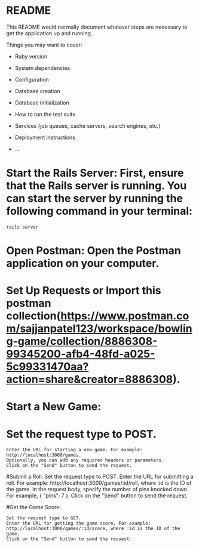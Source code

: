 # README

This README would normally document whatever steps are necessary to get the
application up and running.

Things you may want to cover:

* Ruby version

* System dependencies

* Configuration

* Database creation

* Database initialization

* How to run the test suite

* Services (job queues, cache servers, search engines, etc.)

* Deployment instructions

* ...


# Start the Rails Server: First, ensure that the Rails server is running. You can start the server by running the following command in your terminal:

	rails server

# Open Postman: Open the Postman application on your computer.

# Set Up Requests or Import this postman collection(https://www.postman.com/sajjanpatel123/workspace/bowling-game/collection/8886308-99345200-afb4-48fd-a025-5c99331470aa?action=share&creator=8886308).

# Start a New Game:

# Set the request type to POST.
	Enter the URL for starting a new game. For example: http://localhost:3000/games.
	Optionally, you can add any required headers or parameters.
	Click on the "Send" button to send the request.

#Submit a Roll:
	Set the request type to POST.
	Enter the URL for submitting a roll. For example: http://localhost:3000/games/:id/roll, where :id is the ID of the game.
	In the request body, specify the number of pins knocked down. For example, { "pins": 7 }.
	Click on the "Send" button to send the request.

#Get the Game Score:

	Set the request type to GET.
	Enter the URL for getting the game score. For example: http://localhost:3000/games/:id/score, where :id is the ID of the game.
	Click on the "Send" button to send the request.